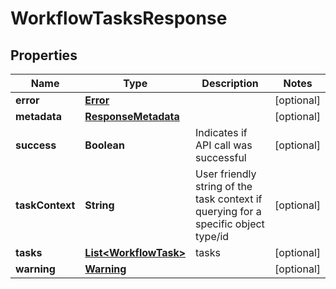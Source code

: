 
# WorkflowTasksResponse

## Properties
Name | Type | Description | Notes
------------ | ------------- | ------------- | -------------
**error** | [**Error**](Error.md) |  |  [optional]
**metadata** | [**ResponseMetadata**](ResponseMetadata.md) |  |  [optional]
**success** | **Boolean** | Indicates if API call was successful |  [optional]
**taskContext** | **String** | User friendly string of the task context if querying for a specific object type/id |  [optional]
**tasks** | [**List&lt;WorkflowTask&gt;**](WorkflowTask.md) | tasks |  [optional]
**warning** | [**Warning**](Warning.md) |  |  [optional]



